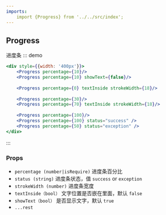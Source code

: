 ```yaml
---
imports:
    import {Progress} from '../../src/index';
---
```


## Progress

进度条
::: demo
```jsx
<div style={{width: '400px'}}>
    <Progress percentage={10}/>
    <Progress percentage={10} showText={false}/>
  
    <Progress percentage={0} textInside strokeWidth={18}/>
  
    <Progress percentage={30}/>
    <Progress percentage={70} textInside strokeWidth={18}/>
  
    <Progress percentage={100}/>
    <Progress percentage={100} status="success" />
    <Progress percentage={50} status="exception" />
</div>
```
:::

### Props
- `percentage (number|isRequire)` 进度条百分比
- `status (string)` 进度条状态，值 `success` or `exception`
- `strokeWidth (number)` 进度条宽度
- `textInside（bool）` 文字位置是否嵌在里面，默认 `false`
- `showText（bool）` 是否显示文字，默认 `true`
- `...rest`